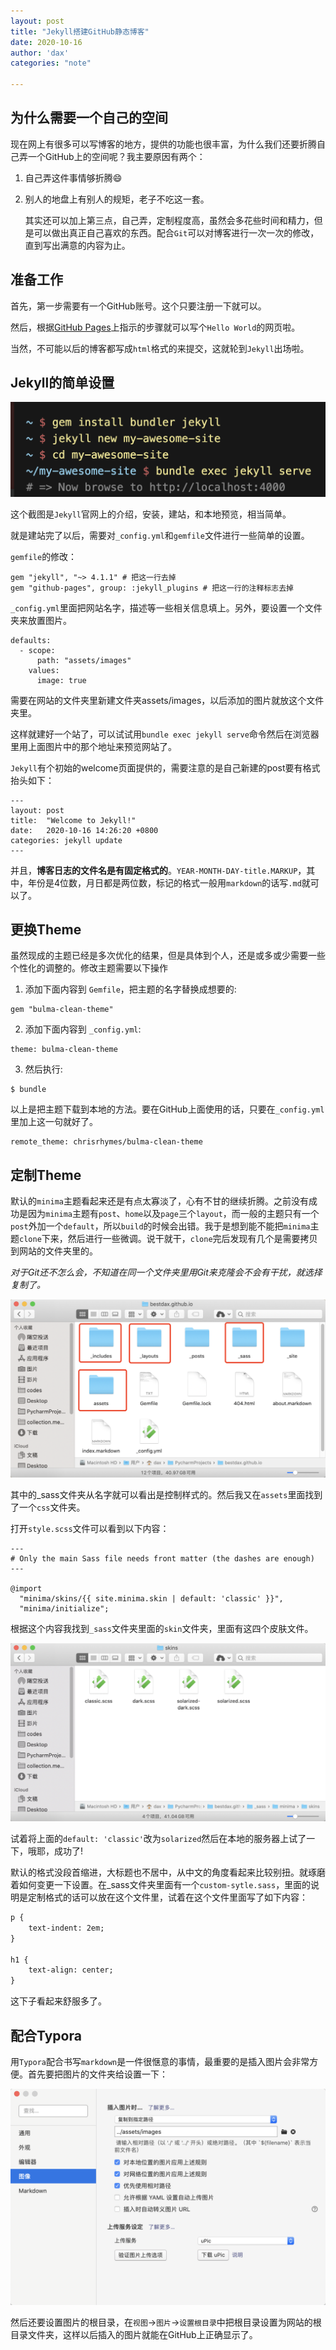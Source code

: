 ```yaml
---
layout: post
title: "Jekyll搭建GitHub静态博客"
date: 2020-10-16
author: 'dax'
categories: "note"

---
```




## 为什么需要一个自己的空间

现在网上有很多可以写博客的地方，提供的功能也很丰富，为什么我们还要折腾自己弄一个GitHub上的空间呢？我主要原因有两个：

1. 自己弄这件事情够折腾😄️

2. 别人的地盘上有别人的规矩，老子不吃这一套。

   其实还可以加上第三点，自己弄，定制程度高，虽然会多花些时间和精力，但是可以做出真正自己喜欢的东西。配合`Git`可以对博客进行一次一次的修改，直到写出满意的内容为止。

   

   

## 准备工作

首先，第一步需要有一个GitHub账号。这个只要注册一下就可以。

然后，根据[GitHub Pages](https://pages.github.com/)上指示的步骤就可以写个`Hello World`的网页啦。

当然，不可能以后的博客都写成`html`格式的来提交，这就轮到`Jekyll`出场啦。

## Jekyll的简单设置

<img src="/assets/images/image-20201018150301878.png" alt="image-20201018150301878" style="zoom:50%;" />

这个截图是`Jekyll`官网上的介绍，安装，建站，和本地预览，相当简单。

就是建站完了以后，需要对`_config.yml`和`gemfile`文件进行一些简单的设置。

`gemfile`的修改：

```
gem "jekyll", "~> 4.1.1" # 把这一行去掉
gem "github-pages", group: :jekyll_plugins # 把这一行的注释标志去掉
```

`_config.yml`里面把网站名字，描述等一些相关信息填上。另外，要设置一个文件夹来放置图片。

```
defaults:
  - scope:
      path: "assets/images"
    values:
      image: true
```

需要在网站的文件夹里新建文件夹assets/images，以后添加的图片就放这个文件夹里。

这样就建好一个站了，可以试试用`bundle exec jekyll serve`命令然后在浏览器里用上面图片中的那个地址来预览网站了。

`Jekyll`有个初始的welcome页面提供的，需要注意的是自己新建的post要有格式抬头如下：

```
---
layout: post
title:  "Welcome to Jekyll!"
date:   2020-10-16 14:26:20 +0800
categories: jekyll update
---
```

并且，**博客日志的文件名是有固定格式的**。`YEAR-MONTH-DAY-title.MARKUP`，其中，年份是4位数，月日都是两位数，标记的格式一般用`markdown`的话写`.md`就可以了。

## 更换Theme

虽然现成的主题已经是多次优化的结果，但是具体到个人，还是或多或少需要一些个性化的调整的。修改主题需要以下操作

1. 添加下面内容到 `Gemfile`，把主题的名字替换成想要的:

```
gem "bulma-clean-theme"
```

2. 添加下面内容到 `_config.yml`:

```
theme: bulma-clean-theme
```

3. 然后执行:

```
$ bundle
```

以上是把主题下载到本地的方法。要在GitHub上面使用的话，只要在`_config.yml`里加上这一句就好了。

```
remote_theme: chrisrhymes/bulma-clean-theme
```

## 定制Theme

默认的`minima`主题看起来还是有点太寡淡了，心有不甘的继续折腾。之前没有成功是因为`minima`主题有`post`、`home`以及`page`三个`layout`，而一般的主题只有一个`post`外加一个`default`，所以`build`的时候会出错。我于是想到能不能把`minima`主题`clone`下来，然后进行一些微调。说干就干，`clone`完后发现有几个是需要拷贝到网站的文件夹里的。

<i>对于Git还不怎么会，不知道在同一个文件夹里用Git来克隆会不会有干扰，就选择复制了。</i>



<img src="/assets/images/image-20201019133124640.png" alt="image-20201019133124640" style="zoom:50%;" />

其中的_sass文件夹从名字就可以看出是控制样式的。然后我又在`assets`里面找到了一个`css`文件夹。

打开`style.scss`文件可以看到以下内容：

```
---
# Only the main Sass file needs front matter (the dashes are enough)
---

@import
  "minima/skins/{{ site.minima.skin | default: 'classic' }}",
  "minima/initialize";
```

根据这个内容我找到`_sass`文件夹里面的`skin`文件夹，里面有这四个皮肤文件。

<img src="/assets/images/image-20201019134116119.png" alt="image-20201019134116119" style="zoom:50%;" />

试着将上面的`default: 'classic'`改为`solarized`然后在本地的服务器上试了一下，哦耶，成功了!

默认的格式没段首缩进，大标题也不居中，从中文的角度看起来比较别扭。就琢磨着如何变更一下设置。在_sass文件夹里面有一个`custom-sytle.sass`，里面的说明是定制格式的话可以放在这个文件里，试着在这个文件里面写了如下内容：

```html
p {
	text-indent: 2em;
}

h1 {
	text-align: center;
}
```

这下子看起来舒服多了。

## 配合Typora

用`Typora`配合书写`markdown`是一件很惬意的事情，最重要的是插入图片会非常方便。首先要把图片的文件夹给设置一下：

<img src="../assets/images/image-20201103112339576.png" alt="image-20201103112339576" style="zoom:50%;" />

然后还要设置图片的根目录，在`视图`→`图片`→`设置根目录`中把根目录设置为网站的根目录文件夹，这样以后插入的图片就能在GitHub上正确显示了。